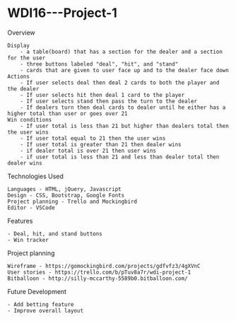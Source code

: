 # WDI16---Project-1

Overview

    Display 
        - a table(board) that has a section for the dealer and a section for the user
        - three buttons labeled "deal", "hit", and "stand"
        - cards that are given to user face up and to the dealer face down
    Actions 
        - If user selects deal then deal 2 cards to both the player and the dealer
        - If user selects hit then deal 1 card to the player
        - If user selects stand then pass the turn to the dealer
        - If dealers turn then deal cards to dealer until he either has a higher total than user or goes over 21
    Win conditions
        - If user total is less than 21 but higher than dealers total then the user wins
        - If user total equal to 21 then the user wins
        - If user total is greater than 21 then dealer wins
        - if dealer total is over 21 then user wins
        - if user total is less than 21 and less than dealer total then dealer wins


Technologies Used
    
    Languages - HTML, jQuery, Javascript
    Design - CSS, Bootstrap, Google Fonts
    Project planning - Trello and Mockingbird
    Editor - VSCode


Features
    
    - Deal, hit, and stand buttons
    - Win tracker


Project planning
   
    Wireframe - https://gomockingbird.com/projects/gdfvfz3/4gXVnC
    User stories - https://trello.com/b/pTuv8a7r/wdi-project-1
    Bitballoon - http://silly-mccarthy-5589b0.bitballoon.com/


Future Development
    
    - Add betting feature
    - Improve overall layout